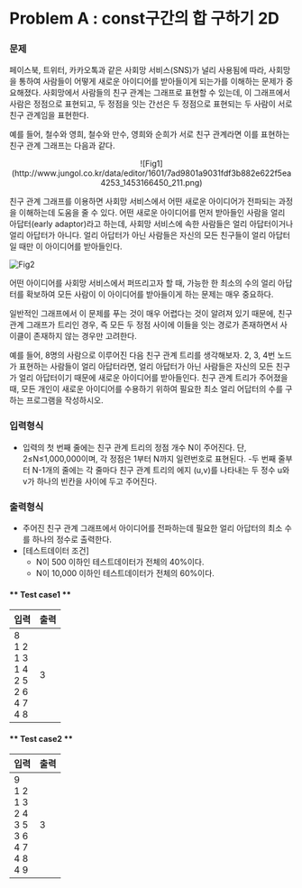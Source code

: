 # Problem A : const구간의 합 구하기 2D


### **문제**
페이스북, 트위터, 카카오톡과 같은 사회망 서비스(SNS)가 널리 사용됨에 따라, 사회망을 통하여 사람들이 어떻게 새로운 아이디어를 받아들이게 되는가를 이해하는 문제가 중요해졌다. 사회망에서 사람들의 친구 관계는 그래프로 표현할 수 있는데, 이 그래프에서 사람은 정점으로 표현되고, 두 정점을 잇는 간선은 두 정점으로 표현되는 두 사람이 서로 친구 관계임을 표현한다.

예를 들어, 철수와 영희, 철수와 만수, 영희와 순희가 서로 친구 관계라면 이를 표현하는 친구 관계 그래프는 다음과 같다.

<center>
![Fig1](http://www.jungol.co.kr/data/editor/1601/7ad9801a9031fdf3b882e622f5ea4253_1453166450_211.png)
</center>

친구 관계 그래프를 이용하면 사회망 서비스에서 어떤 새로운 아이디어가 전파되는 과정을 이해하는데 도움을 줄 수 있다. 어떤 새로운 아이디어를 먼저 받아들인 사람을 얼리 아답터(early adaptor)라고 하는데, 사회망 서비스에 속한 사람들은 얼리 아답터이거나 얼리 아답터가 아니다. 얼리 아답터가 아닌 사람들은 자신의 모든 친구들이 얼리 아답터일 때만 이 아이디어를 받아들인다.


![Fig2](http://www.jungol.co.kr/data/editor/1601/7ad9801a9031fdf3b882e622f5ea4253_1453166467_4358.png)


어떤 아이디어를 사회망 서비스에서 퍼뜨리고자 할 때, 가능한 한 최소의 수의 얼리 아답터를 확보하여 모든 사람이 이 아이디어를 받아들이게 하는 문제는 매우 중요하다.

일반적인 그래프에서 이 문제를 푸는 것이 매우 어렵다는 것이 알려져 있기 때문에, 친구 관계 그래프가 트리인 경우, 즉 모든 두 정점 사이에 이들을 잇는 경로가 존재하면서 사이클이 존재하지 않는 경우만 고려한다.

예를 들어, 8명의 사람으로 이루어진 다음 친구 관계 트리를 생각해보자. 2, 3, 4번 노드가 표현하는 사람들이 얼리 아답터라면, 얼리 아답터가 아닌 사람들은 자신의 모든 친구가 얼리 아답터이기 때문에 새로운 아이디어를 받아들인다.
친구 관계 트리가 주어졌을 때, 모든 개인이 새로운 아이디어를 수용하기 위하여 필요한 최소 얼리 어답터의 수를 구하는 프로그램을 작성하시오.


### **입력형식**

- 입력의 첫 번째 줄에는 친구 관계 트리의 정점 개수 N이 주어진다. 단, 2≤N≤1,000,000이며, 각 정점은 1부터 N까지 일련번호로 표현된다.
-두 번째 줄부터 N-1개의 줄에는 각 줄마다 친구 관계 트리의 에지 (u,v)를 나타내는 두 정수 u와 v가 하나의 빈칸을 사이에 두고 주어진다.


### **출력형식**

- 주어진 친구 관계 그래프에서 아이디어를 전파하는데 필요한 얼리 아답터의 최소 수를 하나의 정수로 출력한다.
- [테스트데이터 조건]
	* N이 500 이하인 테스트데이터가 전체의 40%이다.
	* N이 10,000 이하인 테스트데이터가 전체의 60%이다.

#### ** Test case1 **
| 입력 | 출력 |
|--------|--------|
|8<br/>1 2<br/>1 3<br/>1 4<br/>2 5<br/>2 6<br/>4 7<br/>4 8|3|

#### ** Test case2 **
| 입력 | 출력 |
|--------|--------|
|9<br/>1 2<br/>1 3<br/>2 4<br/>3 5<br/>3 6<br/>4 7<br/>4 8 <br/>4 9|3|
